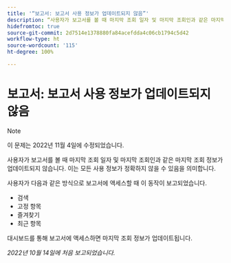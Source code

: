 ```yaml
---
title: '“보고서: 보고서 사용 정보가 업데이트되지 않음”'
description: “사용자가 보고서를 볼 때 마지막 조회 일자 및 마지막 조회인과 같은 마지막 조회 정보가 업데이트되지 않습니다. 이는 모든 사용 정보가 정확하지 않을 수 있음을 의미합니다.”
hidefromtoc: true
source-git-commit: 2d7514e1378880fa84acefdda4c06cb1794c5d42
workflow-type: ht
source-wordcount: '115'
ht-degree: 100%

---
```



# 보고서: 보고서 사용 정보가 업데이트되지 않음

>[!NOTE]
>
>이 문제는 2022년 11월 4일에 수정되었습니다.

사용자가 보고서를 볼 때 마지막 조회 일자 및 마지막 조회인과 같은 마지막 조회 정보가 업데이트되지 않습니다. 이는 모든 사용 정보가 정확하지 않을 수 있음을 의미합니다.

사용자가 다음과 같은 방식으로 보고서에 액세스할 때 이 동작이 보고되었습니다.

* 검색
* 고정 항목
* 즐겨찾기
* 최근 항목

대시보드를 통해 보고서에 액세스하면 마지막 조회 정보가 업데이트됩니다.

_2022년 10월 14일에 처음 보고되었습니다._

